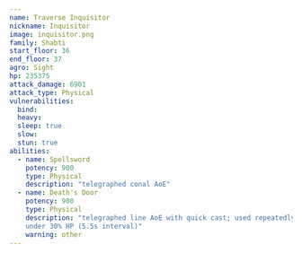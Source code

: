 ```yaml
---
name: Traverse Inquisitor
nickname: Inquisitor
image: inquisitor.png
family: Shabti
start_floor: 36
end_floor: 37
agro: Sight
hp: 235375
attack_damage: 6901
attack_type: Physical
vulnerabilities:
  bind: 
  heavy: 
  sleep: true
  slow: 
  stun: true
abilities:
  - name: Spellsword
    potency: 900
    type: Physical
    description: "telegraphed conal AoE"
  - name: Death's Door 
    potency: 900
    type: Physical
    description: "telegraphed line AoE with quick cast; used repeatedly when
    under 30% HP (5.5s interval)"
    warning: other
---
```

